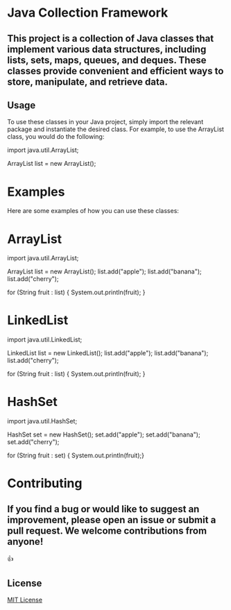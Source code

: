 # Java Collection Framework
## This project is a collection of Java classes that implement various data structures, including lists, sets, maps, queues, and deques. These classes provide convenient and efficient ways to store, manipulate, and retrieve data.
## Usage

To use these classes in your Java project, simply import the relevant package and instantiate the desired class. For example, to use the ArrayList class, you would do the following:


import java.util.ArrayList;

ArrayList<String> list = new ArrayList<String>();


# Examples
Here are some examples of how you can use these classes:

# ArrayList
import java.util.ArrayList;

ArrayList<String> list = new ArrayList<String>();
list.add("apple");
list.add("banana");
list.add("cherry");

for (String fruit : list) {
    System.out.println(fruit);
}

# LinkedList

import java.util.LinkedList;

LinkedList<String> list = new LinkedList<String>();
list.add("apple");
list.add("banana");
list.add("cherry");

for (String fruit : list) {
    System.out.println(fruit);
}

# HashSet

import java.util.HashSet;

HashSet<String> set = new HashSet<String>();
set.add("apple");
set.add("banana");
set.add("cherry");

for (String fruit : set) {
    System.out.println(fruit);}

# Contributing

## If you find a bug or would like to suggest an improvement, please open an issue or submit a pull request. We welcome contributions from anyone!
:+1:

## License

[MIT License](LICENSE)

